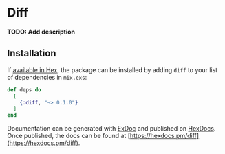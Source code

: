 # Diff

**TODO: Add description**

## Installation

If [available in Hex](https://hex.pm/docs/publish), the package can be installed
by adding `diff` to your list of dependencies in `mix.exs`:

```elixir
def deps do
  [
    {:diff, "~> 0.1.0"}
  ]
end
```

Documentation can be generated with [ExDoc](https://github.com/elixir-lang/ex_doc)
and published on [HexDocs](https://hexdocs.pm). Once published, the docs can
be found at [https://hexdocs.pm/diff](https://hexdocs.pm/diff).

